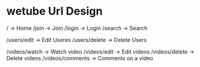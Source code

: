# wetube Url Design

/ -> Home
/join -> Join
/login -> Login
/search -> Search


/users/edit -> Edit Useres
/users/delete -> Delete Users

<!-- -----------------------usersl router------------------------------------------ -->


/videos/watch -> Watch video
/videos/edit -> Edit videos
/videos/delete -> Delete videos
/videos/comments -> Comments on a video
<!-- -----------------------videos router------------------------------------------ -->